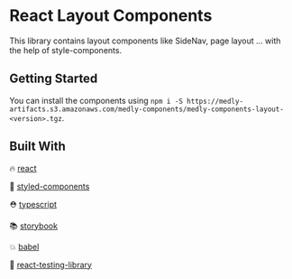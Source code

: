# React Layout Components

This library contains layout components like SideNav, page layout ... with the help of style-components.

## Getting Started

You can install the components using `npm i -S https://medly-artifacts.s3.amazonaws.com/medly-components/medly-components-layout-<version>.tgz`.

## Built With

🔥 [react](https://github.com/facebook/react)

💅 [styled-components](https://www.styled-components.com)

⛑ [typescript](https://www.typescriptlang.org/)

📚 [storybook](https://storybook.js.org/)

💥 [babel](https://babeljs.io/)

🐐 [react-testing-library](https://github.com/kentcdodds/react-testing-library)
